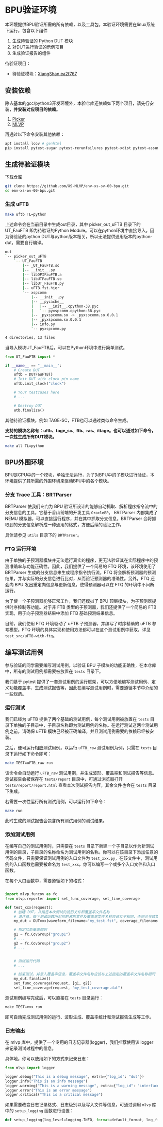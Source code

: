 # BPU验证环境

本环境提供BPU验证所需的所有依赖，以及工具包。本验证环境需要在linux系统下运行，包含以下组件

1. 生成待验证的 Python DUT 模块
2. 对DUT进行验证的示例项目
3. 生成验证报告的组件

待验证项目：

- 待验证模块：[XiangShan ea2f767](https://github.com/OpenXiangShan/XiangShan/tree/ea2f767c24941b08d375b2b9529cd11b5850960a)


## 安装依赖

除去基本的gcc/python3开发环境外，本验仓库还依赖如下两个项目，请先行安装，**并安装对应项目的依赖**。

1. [Picker](https://github.com/XS-MLVP/picker)
2. [MLVP](https://github.com/XS-MLVP/mlvp)

再通过以下命令安装其他依赖：
```bash
apt install lcov # genhtml
pip install pytest-sugar pytest-rerunfailures pytest-xdist pytest-assume pytest-html # pytest

```

## 生成待验证模块

下载仓库

```bash
git clone https://github.com/XS-MLVP/env-xs-ov-00-bpu.git
cd env-xs-ov-00-bpu.git
```

### 生成 uFTB

```bash
make uftb TL=python
```

上述命令会在当前目录中生成out目录，其中 picker_out_uFTB 目录下的 UT_FauFTB 即为待验证的Python Module。可以在python环境中直接导入。因为待验证的python DUT与python版本相关，所以无法提供通用版本的python-dut，需要自行编译。

```bash
out
`-- picker_out_uFTB
    `-- UT_FauFTB
        |-- _UT_FauFTB.so
        |-- __init__.py
        |-- libDPIFauFTB.a
        |-- libUTFauFTB.so
        |-- libUT_FauFTB.py
        |-- uFTB.fst.hier
        `-- xspcomm
            |-- __init__.py
            |-- __pycache__
            |   |-- __init__.cpython-38.pyc
            |   `-- pyxspcomm.cpython-38.pyc
            |-- _pyxspcomm.so -> _pyxspcomm.so.0.0.1
            |-- _pyxspcomm.so.0.0.1
            |-- info.py
            `-- pyxspcomm.py

4 directories, 13 files
```

当导入模块UT_FauFTB后，可以在Python环境中进行简单测试。

```python
from UT_FauFTB import *

if __name__ == "__main__":
    # Create DUT
    uftb = DUTFauFTB()
    # Init DUT with clock pin name
    uftb.init_clock("clock")

    # Your testcases here
    # ...

    # Destroy DUT
    utb.finalize()
```

其他待验证模块，例如 TAGE-SC，FTB也可以通过类似命令生成。

**支持的模块名称有：uftb、tage_sc、ftb、ras、ittage。也可以通过如下命令，一次性生成所有DUT模块。**

```bash
make all TL=python
```

## BPU外围环境

BPU是CPU中的一个模块，单独无法运行，为了对BPU中的子模块进行验证，本环境提供了其所需的外围环境来驱动BPU中的各个模块。

### 分支 Trace 工具：BRTParser

BRTParser 使我们专门为 BPU 验证所设计的能够自动抓取、解析程序指令流中的分支信息的工具，它基于香山前端的开发工具 `OracleBP`。 BRTParser 内部集成了 NEMU 模拟器，可以直接运行程序，并在其中抓取分支信息。BRTParser 会将抓取到的分支信息解析成一种通用的格式，方便后续的验证工作。

具体请参见 `utils` 目录下的 `BRTParser`。

### FTQ 运行环境

由于单独的子预测器模块并无法运行真实的程序，更无法验证其在实际程序中的预测准确率与功能正确性。因此，我们提供了一个简易的 FTQ 环境，该环境使用了 BRTParser 生成的分支信息来生成程序指令执行流。FTQ 将会解析预测器的预测结果，并与实际的分支信息进行比对，从而验证预测器的准确性。另外，FTQ 还会向 BPU 发出重定向信息与更新信息，使得预测器可以在 FTQ 的环境中不间断运行。

为了使一个子预测器能够正常工作，我们还模拟了 BPU 顶层模块，为子预测器提供时序控制等功能。对于非 FTB 类型的子预测器，我们还提供了一个简易的 FTB 实现，用于向子预测器结果中添加 FTB 基础预测结果信息。

目前，我们使用 FTQ 环境驱动了 uFTB 子预测器，并编写了时序精确的 uFTB 参考模型。FTQ 环境的具体实现和使用方法都可以在这个测试用例中获取，详见 `test_src/uFTB-with-ftq`。

## 编写测试用例

参与验证的同学需要编写测试用例，以验证 BPU 子模块的功能正确性，在本仓库中，所有的测试用例都需要被放置在 `tests` 目录下。

我们基于 pytest 提供了一套测试用例的运行框架，可以方便地编写测试用例、定义功能覆盖率、生成测试报告等，因此在编写测试用例时，需要遵循本节中介绍的一些规范。

### 运行测试

我们已经为 uFTB 提供了两个基础的测试用例，每个测试用例被放置在 `tests` 目录下单独的子目录中，子目录名称即为测试用例的名称。在运行测试这两个测试用例之前，请确保 uFTB 模块己经被正确编译，并且测试用例需要的依赖已经被安装。

之后，便可运行相应测试用例。以运行 `uFTB_raw` 测试用例为例，只需在 `tests` 目录下运行如下命令即可：

```bash
make TEST=uFTB_raw run
```

该命令会自动运行 `uFTB_raw` 测试用例，并生成波形、覆盖率和测试报告等信息。测试报告会被保存在 `tests/report` 目录中，可通过浏览器打开 `tests/report/report.html` 查看本次测试报告内容，其余文件也会在 `tests` 目录下生成。

若需要一次性运行所有测试用例，可以运行如下命令：

```bash
make run
```

此时生成的测试报告会包含所有测试用例的测试结果。

### 添加测试用例

在编写自己的测试用例时，只需要在 `tests` 目录下新建一个子目录以作为新测试用例的目录，子目录的名称命名为测试用例的名称。你可以在该目录下添加任意的代码文件，只需要保证测试用例的入口文件为 `test_xxx.py`，在该文件中，测试用例的入口函数也需要被命名为 `test_xxx`。你可以编写一个或多个入口文件和入口函数。

在每个入口函数中，需要遵循如下的格式：

```python

import mlvp.funcov as fc
from mlvp.reporter import set_func_coverage, set_line_coverage

def test_xxx(request):
    # 创建 DUT，并指定本次测试的波形文件和覆盖率文件名称
    # 请注意，每个测试函数所对应的波形文件及覆盖率文件名称应该互不相同，否则会导致文件被覆盖
    my_dut = DUTxxx(waveform_filename="my_test.fst", coverage_filename="my_test_coverage.dat")

    # 指定功能覆盖规则
    g1 = fc.CovGroup("group1")
    # ...
    g2 = fc.CovGroup("group2")
    # ...


    # 测试运行代码
    # ...

    # 结束测试，并录入覆盖率信息，覆盖率文件名称应该与上述指定的覆盖率文件名称相同
    my_dut.finalize()
    set_func_coverage(request, [g1, g2])
    set_line_coverage(request, "my_test_coverage.dat")
```

测试用例编写完成后，可以直接在 `tests` 目录运行：

```python
make TEST=xxx run
```

即可自动完成测试用例的运行、波形生成、覆盖率统计和测试报告生成等工作。

### 日志输出

在 mlvp 库中，提供了一个专用的日志记录器(logger)，我们推荐使用该 logger 来记录测试过程中的信息。

具体地，你可以使用如下的方式来记录日志：

```python
from mlvp import logger

logger.debug("This is a debug message", extra={"log_id": "dut"})
logger.info("This is an info message")
logger.warning("This is a warning message", extra={"log_id": "interface"})
logger.error("This is an error message")
logger.critical("This is a critical message")
```

如果需要改变日志记录格式、日志级别以及写入文件等信息，可通过调用 `mlvp` 库中的 `setup_logging` 函数进行设置：

```python
def setup_logging(log_level=logging.INFO, format=default_format, log_file=None)
```
